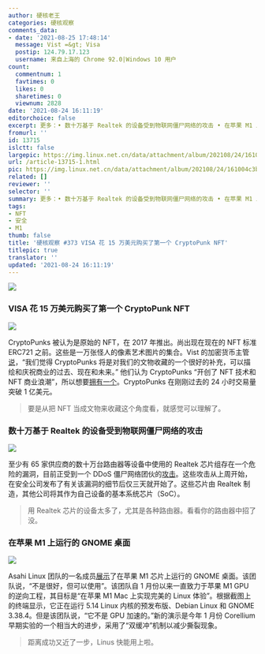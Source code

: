 ```yaml
---
author: 硬核老王
categories: 硬核观察
comments_data:
- date: '2021-08-25 17:48:14'
  message: Vist =&gt; Visa
  postip: 124.79.17.123
  username: 来自上海的 Chrome 92.0|Windows 10 用户
count:
  commentnum: 1
  favtimes: 0
  likes: 0
  sharetimes: 0
  viewnum: 2828
date: '2021-08-24 16:11:19'
editorchoice: false
excerpt: 更多：• 数十万基于 Realtek 的设备受到物联网僵尸网络的攻击 • 在苹果 M1 上运行的 GNOME 桌面
fromurl: ''
id: 13715
islctt: false
largepic: https://img.linux.net.cn/data/attachment/album/202108/24/161004c3b9fasf9fxbf9e2.jpg
url: /article-13715-1.html
pic: https://img.linux.net.cn/data/attachment/album/202108/24/161004c3b9fasf9fxbf9e2.jpg.thumb.jpg
related: []
reviewer: ''
selector: ''
summary: 更多：• 数十万基于 Realtek 的设备受到物联网僵尸网络的攻击 • 在苹果 M1 上运行的 GNOME 桌面
tags:
- NFT
- 安全
- M1
thumb: false
title: '硬核观察 #373 VISA 花 15 万美元购买了第一个 CryptoPunk NFT'
titlepic: true
translator: ''
updated: '2021-08-24 16:11:19'
---
```


![](https://img.linux.net.cn/data/attachment/album/202108/24/161004c3b9fasf9fxbf9e2.jpg)


### VISA 花 15 万美元购买了第一个 CryptoPunk NFT


![](https://img.linux.net.cn/data/attachment/album/202108/24/161020j55bk4ml0xlquu5q.jpg)


CryptoPunks 被认为是原始的 NFT，在 2017 年推出。尚出现在现在的 NFT 标准 ERC721 之前。这些是一万张怪人的像素艺术图片的集合。Vist 的加密货币主管[说](https://www.theblockcrypto.com/post/115333/visa-buys-cryptopunk-first-steps-nft-commerce)，“我们觉得 CryptoPunks 将是对我们的文物收藏的一个很好的补充，可以描绘和庆祝商业的过去、现在和未来。” 他们认为 CryptoPunks “开创了 NFT 技术和 NFT 商业浪潮”，所以想要[拥有一个](https://www.larvalabs.com/cryptopunks/details/7610)。CryptoPunks 在刚刚过去的 24 小时交易量突破 1 亿美元。



> 
> 要是从把 NFT 当成文物来收藏这个角度看，就感觉可以理解了。
> 
> 
> 


### 数十万基于 Realtek 的设备受到物联网僵尸网络的攻击


![](https://img.linux.net.cn/data/attachment/album/202108/24/161046ooa6765o7f5bhmaa.jpg)


至少有 65 家供应商的数十万台路由器等设备中使用的 Realtek 芯片组存在一个危险的漏洞，目前正受到一个 DDoS 僵尸网络团伙的[攻击](https://therecord.media/hundreds-of-thousands-of-realtek-based-devices-under-attack-from-iot-botnet/)。这些攻击从上周开始，在安全公司发布了有关该漏洞的细节后仅三天就开始了。这些芯片由 Realtek 制造，其他公司将其作为自己设备的基本系统芯片（SoC）。



> 
> 用 Realtek 芯片的设备太多了，尤其是各种路由器。看看你的路由器中招了没。
> 
> 
> 


### 在苹果 M1 上运行的 GNOME 桌面


![](https://img.linux.net.cn/data/attachment/album/202108/24/161101k2p2dtgx4x7xt0d0.jpg)


Asahi Linux 团队的一名成员[展示](https://www.theregister.com/2021/08/23/gnome_asahi_linux/)了在苹果 M1 芯片上运行的 GNOME 桌面。该团队说，“不是很好，但可以使用”。该团队自 1 月份以来一直致力于苹果 M1 GPU 的逆向工程，其目标是“在苹果 M1 Mac 上实现完美的 Linux 体验”。根据截图上的终端显示，它正在运行 5.14 Linux 内核的预发布版、Debian Linux 和 GNOME 3.38.4。但是该团队说，“它不是 GPU 加速的。”新的演示是今年 1 月份 Corellium 早期实验的一个相当大的进步，采用了“双缓冲”机制以减少撕裂现象。



> 
> 距离成功又近了一步，Linus 快能用上啦。
> 
> 
>